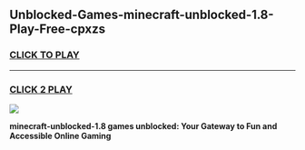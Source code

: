
## Unblocked-Games-minecraft-unblocked-1.8-Play-Free-cpxzs
<h3>
<a href="https://premium76.site?title=minecraft-unblocked-1.8&ref=23A">CLICK TO PLAY</a></h3>
<hr>

<h3>
<a href="https://premium76.site?title=minecraft-unblocked-1.8&ref=23A">CLICK 2 PLAY</a>
  
</h3>

<a href="https://premium76.site?title=minecraft-unblocked-1.8&ref=23A"><img src="https://clearcache.store/games.png"></a>


**minecraft-unblocked-1.8 games unblocked: Your Gateway to Fun and Accessible Online Gaming**
